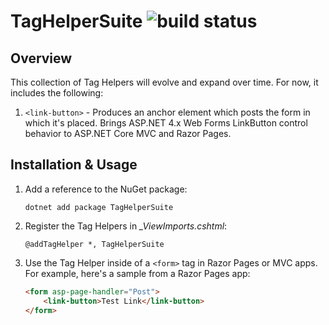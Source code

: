 # TagHelperSuite ![build status](https://scottaddie.visualstudio.com/_apis/public/build/definitions/957b8877-2f05-4a7d-960c-12bbdfee0a91/1/badge)

## Overview

This collection of Tag Helpers will evolve and expand over time. For now, it includes the following:
1. `<link-button>` - Produces an anchor element which posts the form in which it's placed. Brings ASP.NET 4.x Web Forms LinkButton control behavior to ASP.NET Core MVC and Razor Pages.

## Installation & Usage

1. Add a reference to the NuGet package:
	```console
	dotnet add package TagHelperSuite
	```

1. Register the Tag Helpers in *_ViewImports.cshtml*:
	```cshtml
	@addTagHelper *, TagHelperSuite
	```

1. Use the Tag Helper inside of a `<form>` tag in Razor Pages or MVC apps. For example, here's a sample from a Razor Pages app:
	```html
	<form asp-page-handler="Post">
		<link-button>Test Link</link-button>
	</form>
	```